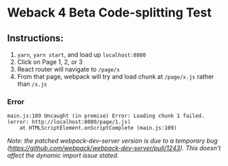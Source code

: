 # Weback 4 Beta Code-splitting Test

## Instructions:

1. `yarn`, `yarn start`, and load up `localhost:8080`
1. Click on Page 1, 2, or 3
1. React router will navigate to `/page/x`
1. From that page, webpack will try and load chunk at `/page/x.js` rather than `/x.js`

### Error

```
main.js:109 Uncaught (in promise) Error: Loading chunk 1 failed.
(error: http://localhost:8080/page/1.js)
    at HTMLScriptElement.onScriptComplete (main.js:109)
```

_Note: the patched webpack-dev-server version is due to a temporary bug (https://github.com/webpack/webpack-dev-server/pull/1243). This doesn’t affect the dynamic import issue stated._
